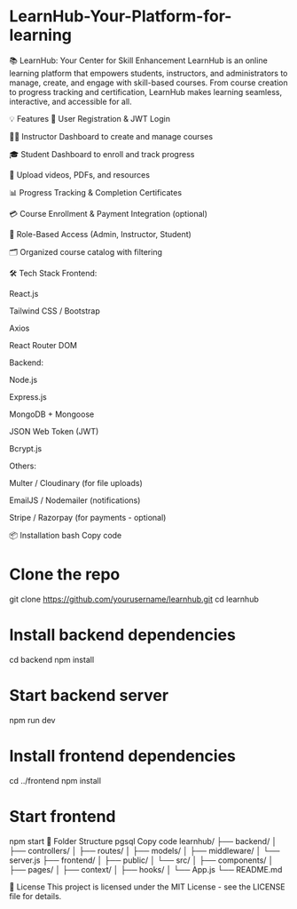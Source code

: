 # LearnHub-Your-Platform-for-learning
📚 LearnHub: Your Center for Skill Enhancement
LearnHub is an online learning platform that empowers students, instructors, and administrators to manage, create, and engage with skill-based courses. From course creation to progress tracking and certification, LearnHub makes learning seamless, interactive, and accessible for all.

💡 Features
👤 User Registration & JWT Login

🧑‍🏫 Instructor Dashboard to create and manage courses

🎓 Student Dashboard to enroll and track progress

📁 Upload videos, PDFs, and resources

📊 Progress Tracking & Completion Certificates

💳 Course Enrollment & Payment Integration (optional)

🔐 Role-Based Access (Admin, Instructor, Student)

🗂️ Organized course catalog with filtering

🛠️ Tech Stack
Frontend:

React.js

Tailwind CSS / Bootstrap

Axios

React Router DOM

Backend:

Node.js

Express.js

MongoDB + Mongoose

JSON Web Token (JWT)

Bcrypt.js

Others:

Multer / Cloudinary (for file uploads)

EmailJS / Nodemailer (notifications)

Stripe / Razorpay (for payments - optional)

📦 Installation
bash
Copy code
# Clone the repo
git clone https://github.com/yourusername/learnhub.git
cd learnhub

# Install backend dependencies
cd backend
npm install

# Start backend server
npm run dev

# Install frontend dependencies
cd ../frontend
npm install

# Start frontend
npm start
📁 Folder Structure
pgsql
Copy code
learnhub/
├── backend/
│   ├── controllers/
│   ├── routes/
│   ├── models/
│   ├── middleware/
│   └── server.js
├── frontend/
│   ├── public/
│   └── src/
│       ├── components/
│       ├── pages/
│       ├── context/
│       ├── hooks/
│       └── App.js
└── README.md

📄 License
This project is licensed under the MIT License - see the LICENSE file for details.
